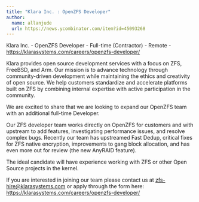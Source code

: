 ```yaml
---
title: "Klara Inc. : OpenZFS Developer"
author:
  name: allanjude
  url: https://news.ycombinator.com/item?id=45093268
---
```

Klara Inc. - OpenZFS Developer - Full-time (Contractor) - Remote - <a href="https:&#x2F;&#x2F;klarasystems.com&#x2F;careers&#x2F;openzfs-developer&#x2F;" rel="nofollow">https:&#x2F;&#x2F;klarasystems.com&#x2F;careers&#x2F;openzfs-developer&#x2F;</a>

Klara provides open source development services with a focus on ZFS, FreeBSD, and Arm. Our mission is to advance technology through community-driven development while maintaining the ethics and creativity of open source. We help customers standardize and accelerate platforms built on ZFS by combining internal expertise with active participation in the community.

We are excited to share that we are looking to expand our OpenZFS team with an additional full-time Developer.

Our ZFS developer team works directly on OpenZFS for customers and with upstream to add features, investigating performance issues, and resolve complex bugs. Recently our team has upstreamed Fast Dedup, critical fixes for ZFS native encryption, improvements to gang block allocation, and has even more out for review (the new AnyRAID feature).

The ideal candidate will have experience working with ZFS or other Open Source projects in the kernel.

If you are interested in joining our team please contact us at zfs-hire@klarasystems.com or apply through the form here: <a href="https:&#x2F;&#x2F;klarasystems.com&#x2F;careers&#x2F;openzfs-developer&#x2F;" rel="nofollow">https:&#x2F;&#x2F;klarasystems.com&#x2F;careers&#x2F;openzfs-developer&#x2F;</a>
<JobApplication />
